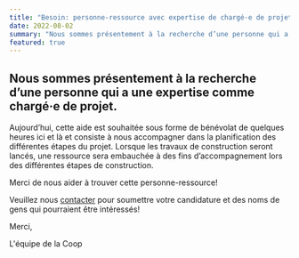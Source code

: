 ```yaml
---
title: "Besoin: personne-ressource avec expertise de chargé·e de projet."
date: 2022-08-02
summary: "Nous sommes présentement à la recherche d’une personne qui a de l'expérience ou qui a déjà été chargé·e de projet et qui aimerait aider le conseil d'administration à ne rien oublier lors des premières étapes."
featured: true
---
```


## **Nous sommes présentement à la recherche d’une personne qui a une expertise comme chargé·e de projet.**

Aujourd’hui, cette aide est souhaitée sous forme de bénévolat de quelques heures ici et là et consiste à nous accompagner dans la planification des différentes étapes du projet. Lorsque les travaux de construction seront lancés, une ressource sera embauchée à des fins d’accompagnement lors des différentes étapes de construction.

Merci de nous aider à trouver cette personne-ressource!

Veuillez nous [contacter](/contact) pour soumettre votre candidature et des noms de gens qui pourraient être intéressés!

Merci,

L'équipe de la Coop

